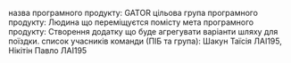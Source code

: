 назва програмного продукту: GATOR
цільова група програмного продукту: Людина що переміщуєтся помісту
мета програмного продукту: Створення додатку що буде агрегувати варіанти шляху для поїздки.
список учасників команди (ПІБ та група): Шакун Таїсія ЛАІ195, Нікітін Павло ЛАІ195
